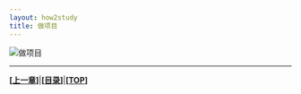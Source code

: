 ```yaml
---
layout: how2study
title: 做项目
---
```


![做项目][img1]

***

**[[上一章][pre]]**\|**[[目录][content]]**\|**[[TOP](#top)]**

[img1]: http://about.uuspider.com/images/episode/pert.png

[pre]: how2study_7.html '第七章 考试'

[content]: how2study.html '目录'
